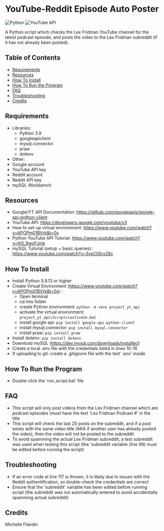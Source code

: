 # YouTube-Reddit Episode Auto Poster


![Python](https://img.shields.io/badge/Python-3.9-blue.svg)
![YouTube API](https://img.shields.io/badge/YouTube%20API-v3-red.svg)


A Python script which checks the Lex Fridman YouTube channel for the latest podcast episode, and posts the video to the Lex Fridman subreddit (if it has not already been posted).


## Table of Contents
- [Requirements](#requirements)
- [Resources](#resources)
- [How To Install](#how-to-install)
- [How To Run the Program](#how-to-run)
- [FAQ](#faq)
- [Troubleshooting](#troubleshooting)
- [Credits](#credits)


## Requirements<a name="requirements"></a>
- Libraries: 
  - Python 3.9
  - googleapiclient
  - mysql.connector
  - praw
  - dotenv
- Other:
 - Google account
 - YouTube API key
  - Reddit account
  - Reddit API key
  - mySQL Workbench


## Resources<a name="resources"></a>
- Google/YT API Documentation: https://github.com/googleapis/google-api-python-client
- YouTube API: https://developers.google.com/youtube/v3
- How to set-up virtual environment: https://www.youtube.com/watch?v=APOPm01BVrk&t=0s
- Python YouTube API Tutorial: https://www.youtube.com/watch?v=th5_9woFJmk
- mySQL Tutorial (setup + basic queries): https://www.youtube.com/watch?v=3vsC05rxZ8c


## How To Install<a name="how-to-install"></a>
- Install Python 3.9.13 or higher
- Create Virtual Environment (https://www.youtube.com/watch?v=APOPm01BVrk&t=0s) : 
  - Open terminal
  - cd into folder
  - create Python environment: `python -m venv project_yt_api`
  - activate the virtual environment: `project_yt_api\Scripts\activate.bat`
  - install google api: `pip install google-api-python-client`
  - install mysql.connector: `pip install mysql.connector`
  - install praw: `pip install praw`
- Install dotenv: `pip install dotenv`
- Download mySQL (https://dev.mysql.com/downloads/installer/)
- Create a local .env file with the credentials listed in lines 10-16
- If uploading to git: create a .gitignore file with the text '.env' inside 


## How To Run the Program<a name="how-to-run"></a>
- Double click the 'run_script.bat' file


## FAQ<a name="faq"></a>
- This script will only post videos from the Lex Fridman channel which are podcast episodes (must have the text 'Lex Fridman Podcast #' in the title
- This script will check the last 20 posts on the subreddit, and if a post exists with the same video title (AKA if another user has already posted the video), then the video will not be posted to the subreddit
- To avoid spamming the actual Lex Fridman subreddit, a test subreddit was used when testing this script (the 'subreddit variable (line 99) must be edited before running the script)


## Troubleshooting<a name="troubleshooting"></a>
- If an error code at line 117 is thrown, it is likely due to issues with the Reddit authentification, so double-check the credentials are correct
- Ensure that the 'subreddit' variable has been edited before running script (the subreddit was not automatically entered to avoid accidentally spamming actual subreddit)


## Credits<a name="credits"></a>
Michelle Flandin
